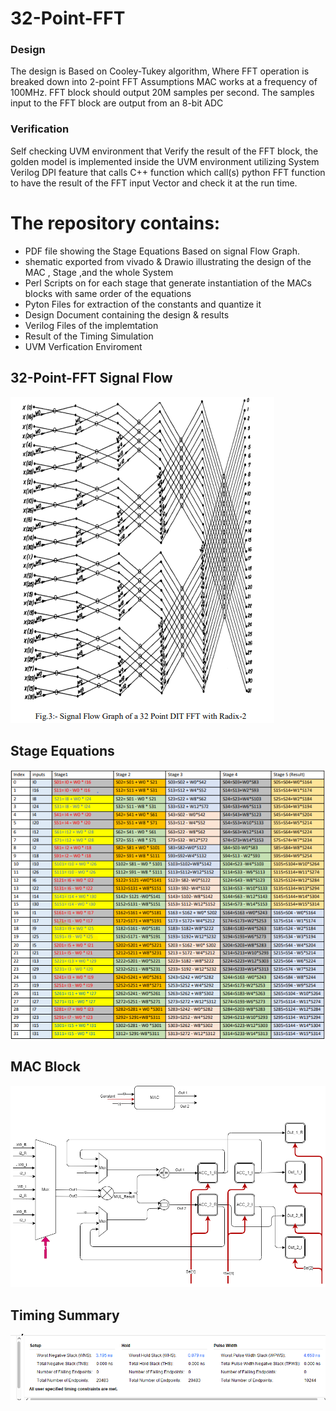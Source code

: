 # 32-Point-FFT 
### Design
The design is Based on Cooley-Tukey algorithm, Where FFT operation is breaked down into 2-point FFT
Assumptions MAC works at a frequency of 100MHz.
FFT block should output 20M samples per second.
The samples input to the FFT block are output from an 8-bit ADC
### Verification 
Self checking UVM environment that Verify the result of the FFT block, the golden model is 
implemented inside the UVM environment utilizing System Verilog DPI feature that calls C++ function 
which call(s) python FFT function to have the result of the FFT input Vector and check it at the run time.


# The repository contains:
* PDF file showing the Stage Equations Based on signal Flow Graph. 
* shematic exported from vivado & Drawio illustrating the design of the MAC , Stage ,and the whole System
* Perl Scripts on for each stage that generate instantiation of the MACs blocks with same order of the equations
* Pyton Files for extraction of the constants and quantize it  
* Design Document containing the design & results 
* Verilog Files of the implemtation 
* Result of the Timing Simulation 
* UVM Verfication Enviroment 


## 32-Point-FFT Signal Flow
![32-Point-FFT Signal Flow](Images/Signal_Flow_Graph.PNG)


## Stage Equations
![Stage Equations](Images/Stage_Equations.PNG)


## MAC Block
![MAC](Images/MAC.png)


## Timing Summary 
![Timing Summary](Results/Timing_Summary.PNG)


